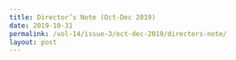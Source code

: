 ```yaml
---
title: Director’s Note (Oct-Dec 2019)
date: 2019-10-31
permalink: /vol-14/issue-3/oct-dec-2019/directors-note/
layout: post
---
```

